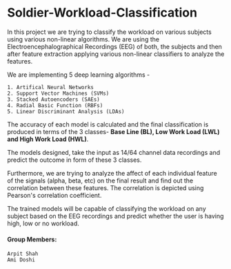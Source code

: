 # Soldier-Workload-Classification

In this project we are trying to classify the workload on various subjects using various non-linear algorithms. We are using the Electroencephalographical Recordings (EEG) of both, the subjects and then after feature 
extraction applying various non-linear classifiers to analyze the features.
      
We are implementing 5 deep learning algorithms - 
		  
	1. Artifical Neural Networks
	2. Support Vector Machines (SVMs)
	3. Stacked Autoencoders (SAEs)
	4. Radial Basic Function (RBFs)
	5. Linear Discriminant Analysis (LDAs) 
      
The accuracy of each model is calculated and the final classification is produced in terms of the 3 classes-
**Base Line (BL), Low Work Load (LWL) and High Work Load (HWL)**.  

The models designed, take the input as 14/64 channel data recordings and predict the outcome in form of these 3
classes. 

Furthermore, we are trying to analyze the affect of each individual feature of the signals (alpha, beta, etc)
on the final result and find out the correlation between these features.
The correlation is depicted using Pearson's correlation coefficient. 

The trained models will be capable of classifying the workload on any subject based 
on the EEG recordings and predict whether the user is having high, low or no workload. 

#### Group Members:

	Arpit Shah 
	Ami Doshi
